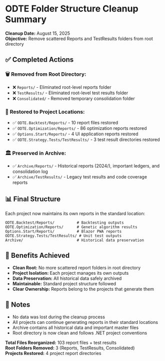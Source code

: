 # ODTE Folder Structure Cleanup Summary

**Cleanup Date:** August 15, 2025  
**Objective:** Remove scattered Reports and TestResults folders from root directory

## ✅ **Completed Actions**

### 🗑️ **Removed from Root Directory:**
- ❌ `Reports/` - Eliminated root-level reports folder
- ❌ `TestResults/` - Eliminated root-level test results folder  
- ❌ `Consolidated/` - Removed temporary consolidation folder

### 📂 **Restored to Project Locations:**
- ✅ `ODTE.Backtest/Reports/` - 10 report files restored
- ✅ `ODTE.Optimization/Reports/` - 86 optimization reports restored
- ✅ `Options.Start/Reports/` - 4 UI application reports restored
- ✅ `ODTE.Strategy.Tests/TestResults/` - 3 test result directories restored

### 🏛️ **Preserved in Archive:**
- ✅ `Archive/Reports/` - Historical reports (2024/), important ledgers, and consolidation log
- ✅ `Archive/TestResults/` - Legacy test results and code coverage reports

## 📊 **Final Structure**

Each project now maintains its own reports in the standard location:
```
ODTE.Backtest/Reports/          # Backtesting outputs
ODTE.Optimization/Reports/      # Genetic algorithm results  
Options.Start/Reports/          # Blazor PWA reports
ODTE.Strategy.Tests/TestResults/ # Unit test outputs
Archive/                        # Historical data preservation
```

## 🎯 **Benefits Achieved**

- **Clean Root:** No more scattered report folders in root directory
- **Project Isolation:** Each project manages its own outputs
- **Data Preservation:** All historical data safely archived
- **Maintainable:** Standard project structure followed
- **Clear Ownership:** Reports belong to the projects that generate them

## 📝 **Notes**

- No data was lost during the cleanup process
- All projects can continue generating reports in their standard locations
- Archive contains all historical data and important master files
- Root directory is now clean and follows .NET project conventions

**Total Files Reorganized:** 103 report files + test results  
**Root Folders Removed:** 3 (Reports, TestResults, Consolidated)  
**Projects Restored:** 4 project report directories